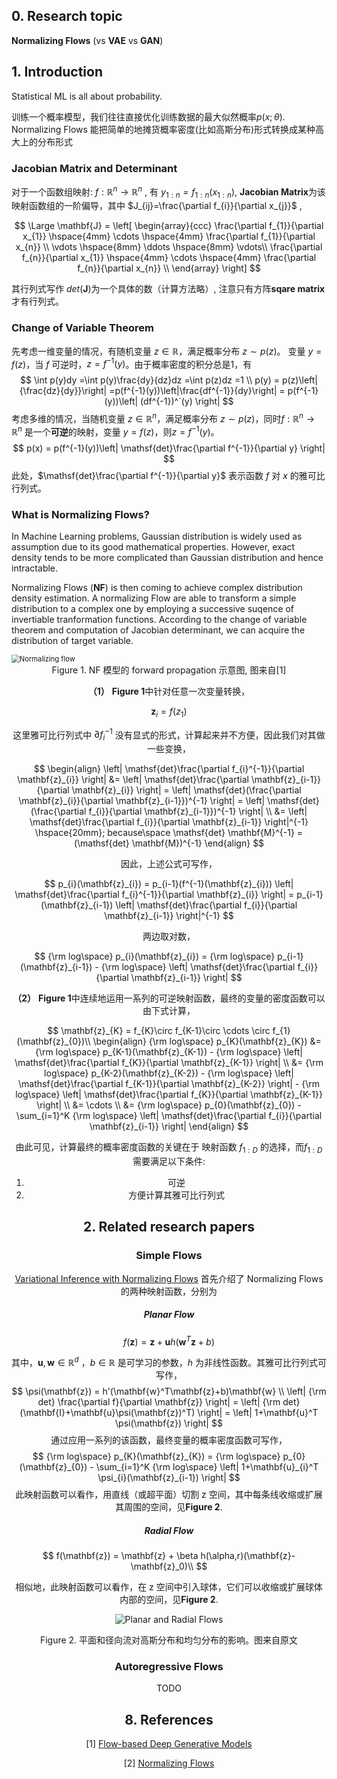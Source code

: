 ## 0. Research topic

**Normalizing Flows** (vs **VAE** vs **GAN**)

## 1. Introduction

Statistical ML is all about probability. 

训练一个概率模型，我们往往直接优化训练数据的最大似然概率$p(x;\theta)$. Normalizing Flows 能把简单的地摊货概率密度(比如高斯分布)形式转换成某种高大上的分布形式

### Jacobian Matrix and Determinant

对于一个函数组映射: $f:\mathbb{R}^n \rightarrow \mathbb{R}^n$ , 有 $y_{1:n}=f_{1:n}(x_{1:n})$, **Jacobian Matrix**为该映射函数组的一阶偏导，其中 $J_{ij}=\frac{\partial f_{i}}{\partial x_{j}}$ , 

$$
\Large
\mathbf{J} = \left[ 
							\begin{array}{ccc} 
							\frac{\partial f_{1}}{\partial x_{1}}
							\hspace{4mm}
							\cdots
							\hspace{4mm}
              \frac{\partial f_{1}}{\partial x_{n}} \\
              \vdots
              \hspace{8mm}
              \ddots
              \hspace{8mm}
              \vdots\\
              \frac{\partial f_{n}}{\partial x_{1}}
							\hspace{4mm}
							\cdots
							\hspace{4mm}
              \frac{\partial f_{n}}{\partial x_{n}} \\
              \end{array}
             \right]
$$

其行列式写作 $det(\mathbf{J})$为一个具体的数（计算方法略）, 注意只有方阵**sqare matrix** 才有行列式。

### Change of Variable Theorem

先考虑一维变量的情况，有随机变量 $z\in \mathbb{R}$，满足概率分布 $z \sim p(z)$。 变量 $y=f(z)$，当 $f$ 可逆时，$z=f^{-1}(y)$。由于概率密度的积分总是1，有 
$$
\int p(y)dy =\int p(y)\frac{dy}{dz}dz =\int p(z)dz =1 \\
p(y) = p(z)\left| {\frac{dz}{dy}}\right| =p(f^{-1}(y))\left|\frac{df^{-1}}{dy}\right| = p(f^{-1}(y))\left| (df^{-1})^´(y) \right|
$$
考虑多维的情况，当随机变量 $z\in \mathbb{R}^n$，满足概率分布 $z \sim p(z)$，同时$f:\mathbb{R}^n \rightarrow \mathbb{R}^n$ 是一个**可逆**的映射，变量 $y=f(z)$，则$z=f^{-1}(y)$。
$$
p(x) = p(f^{-1}(y))\left| \mathsf{det}\frac{\partial f^{-1}}{\partial y} \right|
$$
此处，$\mathsf{det}\frac{\partial f^{-1}}{\partial y}$ 表示函数 $f$ 对 $x$ 的雅可比行列式。

### What is Normalizing Flows?

In Machine Learning problems, Gaussian distribution is widely used as assumption due to its good mathematical properties. However, exact density tends to be more complicated than Gaussian distribution and hence intractable.

Normalizing Flows (**NF**) is then coming to achieve complex distribution density estimation. A normalizing Flow are able to transform a simple distribution to a complex one by employing a successive suqence of invertiable tranformation functions. According to the change of variable theorem and computation of Jacobian determinant, we can acquire the distribution of target variable.

<img src="https://lilianweng.github.io/lil-log/assets/images/normalizing-flow.png" alt="Normalizing flow" style="zoom:80%;" />

<center>Figure 1. NF 模型的 forward propagation 示意图, 图来自[1]

**（1）** **Figure 1**中针对任意一次变量转换，

$$
\mathbf{z}_{i}=f ( z_{1} )
$$

这里雅可比行列式中 $\partial f_{i}^{-1}$ 没有显式的形式，计算起来并不方便，因此我们对其做一些变换，

$$
\begin{align}
\left| \mathsf{det}\frac{\partial f_{i}^{-1}}{\partial \mathbf{z}_{i}} \right| 
&= \left| \mathsf{det}\frac{\partial \mathbf{z}_{i-1}}{\partial \mathbf{z}_{i}} \right|
= \left| \mathsf{det}(\frac{\partial \mathbf{z}_{i}}{\partial \mathbf{z}_{i-1}})^{-1} \right| = \left| \mathsf{det}(\frac{\partial f_{i}}{\partial \mathbf{z}_{i-1}})^{-1} \right| \\
&= \left| \mathsf{det}\frac{\partial f_{i}}{\partial \mathbf{z}_{i-1}} \right|^{-1} \hspace{20mm}; because\space \mathsf{det} \mathbf{M}^{-1} = (\mathsf{det} \mathbf{M})^{-1}
\end{align}
$$

因此，上述公式可写作，

$$
p_{i}(\mathbf{z}_{i}) = p_{i-1}(f^{-1}(\mathbf{z}_{i})) \left| \mathsf{det}\frac{\partial f_{i}^{-1}}{\partial \mathbf{z}_{i}} \right| 
= p_{i-1}(\mathbf{z}_{i-1}) \left| \mathsf{det}\frac{\partial f_{i}}{\partial \mathbf{z}_{i-1}} \right|^{-1}
$$

两边取对数，

$$
{\rm log\space} p_{i}(\mathbf{z}_{i})
= {\rm log\space} p_{i-1}(\mathbf{z}_{i-1}) - {\rm log\space} \left| \mathsf{det}\frac{\partial f_{i}}{\partial \mathbf{z}_{i-1}} \right|
$$

**（2）** **Figure 1**中连续地运用一系列的可逆映射函数，最终的变量的密度函数可以由下式计算，

$$
\mathbf{z}_{K} = f_{K}\circ f_{K-1}\circ \cdots \circ f_{1}(\mathbf{z}_{0})\\
\begin{align}
{\rm log\space} p_{K}(\mathbf{z}_{K}) &= {\rm log\space} p_{K-1}(\mathbf{z}_{K-1}) - {\rm log\space} \left| \mathsf{det}\frac{\partial f_{K}}{\partial \mathbf{z}_{K-1}} \right| \\
&= {\rm log\space} p_{K-2}(\mathbf{z}_{K-2}) - {\rm log\space} \left| \mathsf{det}\frac{\partial f_{K-1}}{\partial \mathbf{z}_{K-2}} \right| - {\rm log\space} \left| \mathsf{det}\frac{\partial f_{K}}{\partial \mathbf{z}_{K-1}} \right| \\
&= \cdots \\
&= {\rm log\space} p_{0}(\mathbf{z}_{0}) - \sum_{i=1}^K {\rm log\space} \left| \mathsf{det}\frac{\partial f_{i}}{\partial \mathbf{z}_{i-1}} \right|
\end{align}
$$

由此可见，计算最终的概率密度函数的关键在于 映射函数 $f_{1:D}$ 的选择，而$f_{1:D}$需要满足以下条件:

1. 可逆
2. 方便计算其雅可比行列式

## 2. Related research papers 

### Simple Flows

[Variational Inference with Normalizing Flows](https://arxiv.org/abs/1505.05770) 首先介绍了 Normalizing Flows 的两种映射函数，分别为

##### Planar Flow

$$
f(\mathbf{z}) = \mathbf{z} + \mathbf{u}h(\mathbf{w}^T\mathbf{z}+b)
$$

其中，$\mathbf{u},\mathbf{w} \in \mathbb{R}^d$ ，$b\in \mathbb{R}$ 是可学习的参数，$h$ 为非线性函数。其雅可比行列式可写作，
$$
\psi(\mathbf{z}) = h'(\mathbf{w}^T\mathbf{z}+b)\mathbf{w} \\
\left| {\rm det} \frac{\partial f}{\partial \mathbf{z}} \right|
= \left| {\rm det} (\mathbf{I}+\mathbf{u}\psi(\mathbf{z})^T) \right|
= \left| 1+\mathbf{u}^T \psi(\mathbf{z}) \right|
$$
通过应用一系列的该函数，最终变量的概率密度函数可写作，
$$
{\rm log\space} p_{K}(\mathbf{z}_{K}) = {\rm log\space} p_{0}(\mathbf{z}_{0}) - \sum_{i=1}^K {\rm log\space} \left| 1+\mathbf{u}_{i}^T \psi_{i}(\mathbf{z}_{i-1}) \right|
$$
此映射函数可以看作，用直线（或超平面）切割 z 空间，其中每条线收缩或扩展其周围的空间，见**Figure 2**.

##### Radial Flow

$$
f(\mathbf{z}) = \mathbf{z} + \beta h(\alpha,r)(\mathbf{z}-\mathbf{z}_0)\\
$$

相似地，此映射函数可以看作，在 z 空间中引入球体，它们可以收缩或扩展球体内部的空间，见**Figure 2**.

![Planar and Radial Flows](http://akosiorek.github.io/resources/simple_flows.png)

<center> Figure 2. 平面和径向流对高斯分布和均匀分布的影响。图来自原文

### Autoregressive Flows

TODO

## 

## 8. References

[1] [Flow-based Deep Generative Models](https://lilianweng.github.io/lil-log/2018/10/13/flow-based-deep-generative-models.html#types-of-generative-models)

[2] [Normalizing Flows](http://akosiorek.github.io/ml/2018/04/03/norm_flows.html#simple_flows)
